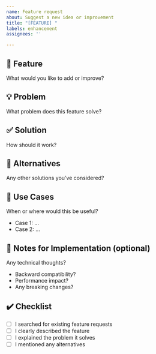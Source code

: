 ```yaml
---
name: Feature request
about: Suggest a new idea or improvement
title: "[FEATURE] "
labels: enhancement
assignees: ''

---
```


## 🚀 Feature
What would you like to add or improve?

## 💡 Problem
What problem does this feature solve?

## ✅ Solution
How should it work?

## 🔁 Alternatives
Any other solutions you’ve considered?

## 📱 Use Cases
When or where would this be useful?
- Case 1: ...
- Case 2: ...

## 🧠 Notes for Implementation (optional)
Any technical thoughts?  
- Backward compatibility?  
- Performance impact?  
- Any breaking changes?

## ✔️ Checklist
- [ ] I searched for existing feature requests
- [ ] I clearly described the feature
- [ ] I explained the problem it solves
- [ ] I mentioned any alternatives
